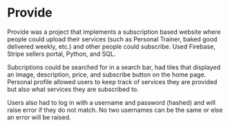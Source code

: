 # Provide

Provide was a project that implements a subscription based website where people could upload their services (such as Personal Trainer, baked good delivered weekly, etc.) and other people could subscribe. Used Firebase, Stripe sellers portal, Python, and SQL.

Subcriptions could be searched for in a search bar, had tiles that displayed an image, description, price, and subscribe button on the home page. Personal profile allowed users to keep track of services they are provided but also what services they are subscribed to.

Users also had to log in with a username and password (hashed) and will raise error if they do not match. No two usernames can be the same or else an error will be raised.
